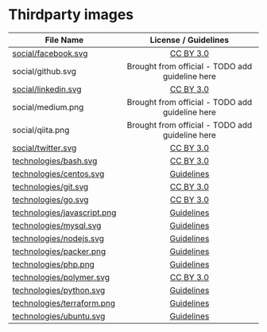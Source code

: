 Thirdparty images
==================

| File Name                                                                                           | License / Guidelines                                       |
| --------------------------------------------------------------------------------------------------- |:----------------------------------------------------------:|
| [social/facebook.svg](http://www.flaticon.com/authors/elegant-themes)                               | [CC BY 3.0](https://creativecommons.org/licenses/by/3.0/)  |
| social/github.svg                                                                                   | Brought from official - TODO add guideline here            |
| [social/linkedin.svg](http://www.flaticon.com/authors/elegant-themes)                               | [CC BY 3.0](https://creativecommons.org/licenses/by/3.0/)  |
| social/medium.png                                                                                   | Brought from official - TODO add guideline here            |
| social/qiita.png                                                                                   | Brought from official - TODO add guideline here            |
| [social/twitter.svg](http://www.flaticon.com/authors/elegant-themes)                                | [CC BY 3.0](https://creativecommons.org/licenses/by/3.0/)  |
| [technologies/bash.svg](https://www.iconfinder.com/icons/285695/terminal_icon)                      | [CC BY 3.0](https://creativecommons.org/licenses/by/3.0/)  |
| [technologies/centos.svg](https://wiki.centos.org/ArtWork/Brand/Logo)                               | [Guidelines](https://wiki.centos.org/ArtWork/Brand/Logo)   |
| [technologies/git.svg](https://git-scm.com/downloads/logos)                                         | [CC BY 3.0](https://creativecommons.org/licenses/by/3.0/)  |
| [technologies/go.svg](https://github.com/tenntenn/gopher-stickers)                                  | [CC BY 3.0](https://creativecommons.org/licenses/by/3.0/)  |
| [technologies/javascript.png](https://github.com/voodootikigod/logo.js)                             | [Guidelines](https://github.com/voodootikigod/logo.js)     |
| [technologies/mysql.svg](https://www.mysql.com/about/legal/logos.html)                              | [Guidelines](https://www.mysql.com/about/legal/logos.html) |
| [technologies/nodejs.svg](https://nodejs.org/about/resources/)                                      | [Guidelines](https://nodejs.org/about/resources/)          |
| [technologies/packer.png](https://www.hashicorp.com/press.html)                                     | [Guidelines](https://www.hashicorp.com/press.html)         |
| [technologies/php.png](http://php.net/download-logos.php)                                           | [Guidelines](http://php.net/download-logos.php)            |
| [technologies/polymer.svg](https://github.com/Polymer/docs/blob/master/app/images/logos/p-logo.svg) | [CC BY 3.0](https://creativecommons.org/licenses/by/3.0/)  |
| [technologies/python.svg](https://www.python.org/community/logos/)                                  | [Guidelines](https://www.python.org/psf/trademarks/)       |
| [technologies/terraform.png](https://www.hashicorp.com/press.html)                                  | [Guidelines](https://www.hashicorp.com/press.html)         |
| [technologies/ubuntu.svg](http://design.ubuntu.com/downloads?metadata=element-logo+brand-ubuntu)    | [Guidelines](http://design.ubuntu.com/brand/ubuntu-logo)   |
